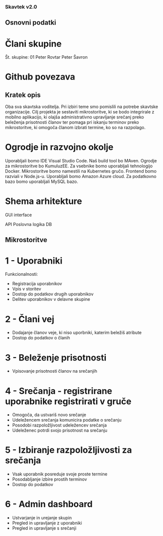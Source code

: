 ### Skavtek v2.0
## Osnovni podatki
# Člani skupine
Št. skupine: 01
Peter Rovtar
Peter Šavron
# Github povezava

## Kratek opis
Oba sva skavtska voditelja. Pri izbiri teme smo pomislili na potrebe skavtske organizacije. Cilj projekta je sestaviti mikrostoritve, ki se bodo integrirale z mobilno aplikacijo, ki olajša administrativno upravljanje srečanj preko beleženja prisotnosti članov ter pomaga pri iskanju terminov preko mikrostoritve, ki omogoča članom izbrati termine, ko so na razpolago.

# Ogrodje in razvojno okolje
Uporabljali bomo IDE Visual Studio Code.
Naš build tool bo MAven.
Ogrodje za mikrostoritve bo KumuluzEE.
Za vsebnike bomo uporabljali tehnologijo Docker.
Mikrostoritve bomo namestili na Kubernetes gručo.
Frontend bomo razviali v Node.js-u.
Uporabljali bomo Amazon Azure cloud.
Za podatkovno bazo bomo uporabljali MySQL bazo.

# Shema arhitekture
GUI interface

API
Poslovna logika
DB

## Mikrostoritve
# 1 - Uporabniki
Funkcionalnosti:
* Registracija uporabnikov
* Vpis v storitev
* Dostop do podatkov drugih uporabnikov
* Delitev uporabnikov v delavne skupine


# 2 - Člani vej
* Dodajanje članov veje, ki niso uporbniki, katerim beležiš atribute
* Dostop do podatkov o članih

# 3 - Beleženje prisotnosti
* Vpisovanje prisotnosti članov na srečanjih

# 4 - Srečanja - registrirane uporabnike registrirati v gruče
* Omogoča, da ustvariš novo srečanje
* Udeležencem srečanja komunicira podatke o srečanju
* Posodobi razpoložljivost udeležencev srečanja
* Udeleženec potrdi svojo prisotnost na srečanju

# 5 - Izbiranje razpoložljivosti za srečanja
* Vsak uporabnik posreduje svoje proste termine
* Posodabljanje izbire prostih terminov
* Dostop do podatkov

# 6 - Admin dashboard
* Ustvarjanje in urejanje skupin
* Pregled in upravljanje z uporabniki
* Pregled in upravljanje s srečanji 